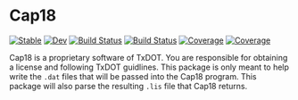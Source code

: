 # Cap18

[![Stable](https://img.shields.io/badge/docs-stable-blue.svg)](https://co1emi11er2.github.io/Cap18.jl/stable/)
[![Dev](https://img.shields.io/badge/docs-dev-blue.svg)](https://co1emi11er2.github.io/Cap18.jl/dev/)
[![Build Status](https://github.com/co1emi11er2/Cap18.jl/actions/workflows/CI.yml/badge.svg?branch=main)](https://github.com/co1emi11er2/Cap18.jl/actions/workflows/CI.yml?query=branch%3Amain)
[![Build Status](https://ci.appveyor.com/api/projects/status/github/co1emi11er2/Cap18.jl?svg=true)](https://ci.appveyor.com/project/co1emi11er2/Cap18-jl)
[![Coverage](https://codecov.io/gh/co1emi11er2/Cap18.jl/branch/main/graph/badge.svg)](https://codecov.io/gh/co1emi11er2/Cap18.jl)
[![Coverage](https://coveralls.io/repos/github/co1emi11er2/Cap18.jl/badge.svg?branch=main)](https://coveralls.io/github/co1emi11er2/Cap18.jl?branch=main)

Cap18 is a proprietary software of TxDOT. You are responsible for obtaining a license and following TxDOT guidlines. This package is only meant to help write the `.dat` files that will be passed into the Cap18 program. This package will also parse the resulting `.lis` file that Cap18 returns. 
